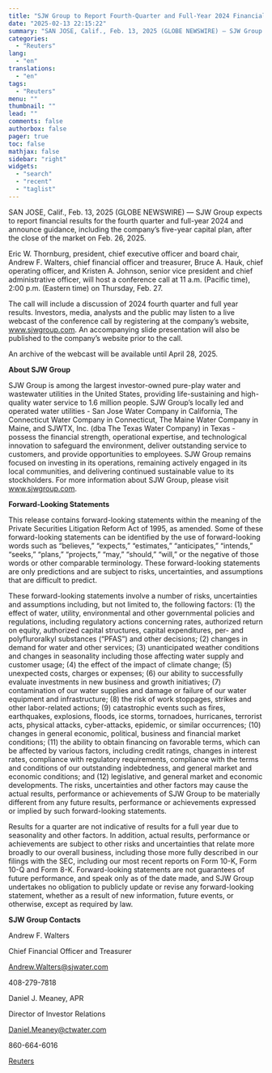 ```yaml
---
title: "SJW Group to Report Fourth-Quarter and Full-Year 2024 Financial Results on February 26"
date: "2025-02-13 22:15:22"
summary: "SAN JOSE, Calif., Feb. 13, 2025 (GLOBE NEWSWIRE) — SJW Group expects to report financial results for the fourth quarter and full-year 2024 and announce guidance, including the company’s five-year capital plan, after the close of the market on Feb. 26, 2025.Eric W. Thornburg, president, chief executive officer and board..."
categories:
  - "Reuters"
lang:
  - "en"
translations:
  - "en"
tags:
  - "Reuters"
menu: ""
thumbnail: ""
lead: ""
comments: false
authorbox: false
pager: true
toc: false
mathjax: false
sidebar: "right"
widgets:
  - "search"
  - "recent"
  - "taglist"
---
```


SAN JOSE, Calif., Feb. 13, 2025 (GLOBE NEWSWIRE) — SJW Group expects to report financial results for the fourth quarter and full-year 2024 and announce guidance, including the company’s five-year capital plan, after the close of the market on Feb. 26, 2025.

Eric W. Thornburg, president, chief executive officer and board chair, Andrew F. Walters, chief financial officer and treasurer, Bruce A. Hauk, chief operating officer, and Kristen A. Johnson, senior vice president and chief administrative officer, will host a conference call at 11 a.m. (Pacific time), 2:00 p.m. (Eastern time) on Thursday, Feb. 27.

The call will include a discussion of 2024 fourth quarter and full year results. Investors, media, analysts and the public may listen to a live webcast of the conference call by registering at the company’s website, www.sjwgroup.com. An accompanying slide presentation will also be published to the company’s website prior to the call.

An archive of the webcast will be available until April 28, 2025.

**About SJW Group** 

SJW Group is among the largest investor-owned pure-play water and wastewater utilities in the United States, providing life-sustaining and high-quality water service to 1.6 million people. SJW Group’s locally led and operated water utilities - San Jose Water Company in California, The Connecticut Water Company in Connecticut, The Maine Water Company in Maine, and SJWTX, Inc. (dba The Texas Water Company) in Texas - possess the financial strength, operational expertise, and technological innovation to safeguard the environment, deliver outstanding service to customers, and provide opportunities to employees. SJW Group remains focused on investing in its operations, remaining actively engaged in its local communities, and delivering continued sustainable value to its stockholders. For more information about SJW Group, please visit www.sjwgroup.com.

**Forward-Looking Statements**

This release contains forward-looking statements within the meaning of the Private Securities Litigation Reform Act of 1995, as amended. Some of these forward-looking statements can be identified by the use of forward-looking words such as “believes,” “expects,” “estimates,” “anticipates,” “intends,” “seeks,” “plans,” “projects,” “may,” “should,” “will,” or the negative of those words or other comparable terminology. These forward-looking statements are only predictions and are subject to risks, uncertainties, and assumptions that are difficult to predict.

These forward-looking statements involve a number of risks, uncertainties and assumptions including, but not limited to, the following factors: (1) the effect of water, utility, environmental and other governmental policies and regulations, including regulatory actions concerning rates, authorized return on equity, authorized capital structures, capital expenditures, per- and polyfluroralkyl substances (“PFAS”) and other decisions; (2) changes in demand for water and other services; (3) unanticipated weather conditions and changes in seasonality including those affecting water supply and customer usage; (4) the effect of the impact of climate change; (5) unexpected costs, charges or expenses; (6) our ability to successfully evaluate investments in new business and growth initiatives; (7) contamination of our water supplies and damage or failure of our water equipment and infrastructure; (8) the risk of work stoppages, strikes and other labor-related actions; (9) catastrophic events such as fires, earthquakes, explosions, floods, ice storms, tornadoes, hurricanes, terrorist acts, physical attacks, cyber-attacks, epidemic, or similar occurrences; (10) changes in general economic, political, business and financial market conditions; (11) the ability to obtain financing on favorable terms, which can be affected by various factors, including credit ratings, changes in interest rates, compliance with regulatory requirements, compliance with the terms and conditions of our outstanding indebtedness, and general market and economic conditions; and (12) legislative, and general market and economic developments. The risks, uncertainties and other factors may cause the actual results, performance or achievements of SJW Group to be materially different from any future results, performance or achievements expressed or implied by such forward-looking statements.

Results for a quarter are not indicative of results for a full year due to seasonality and other factors. In addition, actual results, performance or achievements are subject to other risks and uncertainties that relate more broadly to our overall business, including those more fully described in our filings with the SEC, including our most recent reports on Form 10-K, Form 10-Q and Form 8-K. Forward-looking statements are not guarantees of future performance, and speak only as of the date made, and SJW Group undertakes no obligation to publicly update or revise any forward-looking statement, whether as a result of new information, future events, or otherwise, except as required by law.

**SJW Group Contacts**

Andrew F. Walters

Chief Financial Officer and Treasurer

Andrew.Walters@sjwater.com

408-279-7818

Daniel J. Meaney, APR

Director of Investor Relations

Daniel.Meaney@ctwater.com

860-664-6016

[Reuters](https://www.tradingview.com/news/reuters.com,2025-02-13:newsml_GNX9tGmFJ:0-sjw-group-to-report-fourth-quarter-and-full-year-2024-financial-results-on-february-26/)
